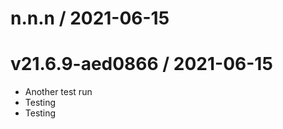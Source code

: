 
n.n.n / 2021-06-15
==================



v21.6.9-aed0866 / 2021-06-15
============================

  * Another test run
  * Testing
  * Testing
